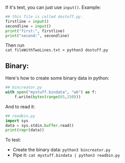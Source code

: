 If it's text, you can just use `input()`. Example:

```python
## this file is called dostuff.py.
firstline = input()
secondline = input()
print("first:", firstline)
print("second:", secondline)
```

Then run  
`cat fileWithTwoLines.txt > python3 dostuff.py`

## Binary:

Here's how to create some binary data in python:
```python
## bincreator.py
with open("mystuff.bindata", "wb") as f:
    f.write(bytes(range(65,150)))

```

And to read it:
```python
## readbin.py
import sys
data = sys.stdin.buffer.read()
print(repr(data))
```

To test:

- Create the binary data: `python3 bincreator.py`
- Pipe it: `cat mystuff.bindata | python3 readbin.py`